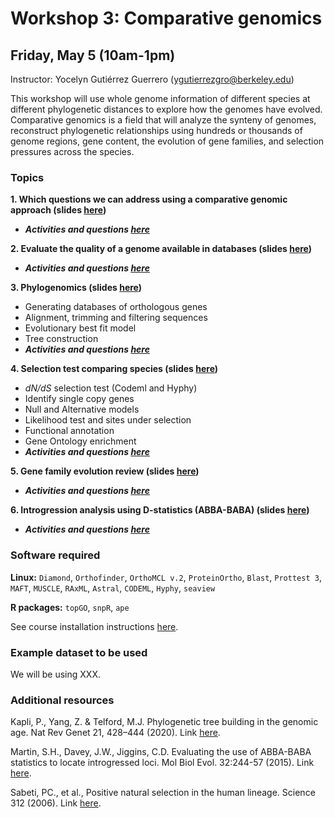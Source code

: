 
# Workshop 3: Comparative genomics

## Friday, May 5 (10am-1pm)

Instructor: Yocelyn Gutiérrez Guerrero (ygutierrezgro@berkeley.edu)

This workshop will use whole genome information of different species at different phylogenetic distances to explore how the genomes have evolved. Comparative genomics is a field that will analyze the synteny of genomes, reconstruct phylogenetic relationships using hundreds or thousands of genome regions, gene content, the evolution of gene families, and selection pressures across the species.

### Topics

**1. Which questions we can address using a comparative genomic approach (slides [here](XXX))**
* ***Activities and questions [here](XXX)***

**2. Evaluate the quality of a genome available in databases (slides [here](XXX))**
* ***Activities and questions [here](XXX)***

**3. Phylogenomics (slides [here](XXX))**
* Generating databases of orthologous genes
* Alignment, trimming and filtering sequences
* Evolutionary best fit model
* Tree construction
* ***Activities and questions [here](XXX)***

**4. Selection test comparing species (slides [here](XXX))**
* *dN/dS* selection test (Codeml and Hyphy)
* Identify single copy genes
* Null and Alternative models
* Likelihood test and sites under selection
* Functional annotation
* Gene Ontology enrichment
* ***Activities and questions [here](XXX)***

**5. Gene family evolution review (slides [here](XXX))**
* ***Activities and questions [here](XXX)***

**6. Introgression analysis using D-statistics (ABBA-BABA) (slides [here](XXX))**
* ***Activities and questions [here](XXX)***

### Software required
**Linux:** `Diamond`, `Orthofinder`, `OrthoMCL v.2`, `ProteinOrtho`, `Blast`, `Prottest 3`, `MAFT`, `MUSCLE`, `RAxML`, `Astral`, `CODEML`, `Hyphy`, `seaview`

**R packages:** `topGO`, `snpR`, `ape`

See course installation instructions [here](XXX).

### Example dataset to be used

We will be using XXX.

### Additional resources

Kapli, P., Yang, Z. & Telford, M.J. Phylogenetic tree building in the genomic age. Nat Rev Genet 21, 428–444 (2020). Link [here](https://doi.org/10.1038/s41576-020-0233-0).

Martin, S.H., Davey, J.W., Jiggins, C.D. Evaluating the use of ABBA-BABA statistics to locate introgressed loci. Mol Biol Evol. 32:244-57 (2015). Link [here](https://doi.org/10.1093/molbev/msu269).

Sabeti, PC., et al., Positive natural selection in the human lineage. Science 312 (2006). Link [here](http://doi.org/10.1126/science.1124309).

